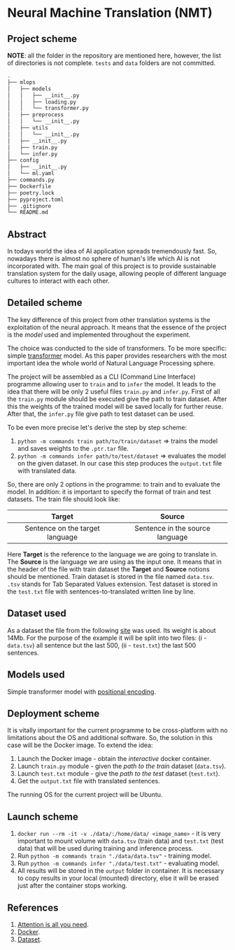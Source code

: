 # Neural Machine Translation (NMT)

## Project scheme

**NOTE**: all the folder in the repository are mentioned here, however, the list of directories is not complete. `tests` and `data` folders are not committed.

```bash
.
├── mlops
│   ├── models
│   │   ├── __init__.py
│   │   ├── loading.py
│   │   └── transformer.py
│   ├── preprocess
│   │   └── __init__.py
│   ├── utils
│   │   └── __init__.py
│   ├── __init__.py
│   ├── train.py
│   └── infer.py
├── config
│   ├── __init__.py
│   └── ml.yaml
├── commands.py
├── Dockerfile
├── poetry.lock
├── pyproject.toml
├── .gitignore
└── README.md
```

## Abstract

In todays world the idea of AI application spreads tremendously fast. So, nowadays there is almost no sphere of human's life which AI is not incorporated with. The main goal of this project is to provide sustainable translation system for the daily usage, allowing people of different language cultures to interact with each other. 

## Detailed scheme

The key difference of this project from other translation systems is the exploitation of the neural approach. It means that the essence of the project is the *model* used and implemented throughout the experiment.

The choice was conducted to the side of transformers. To be more specific: simple [transformer](https://arxiv.org/abs/1706.03762) model. As this paper provides researchers with the most important idea the whole world of Natural Language Processing sphere.

The project will be assembled as a CLI (Command Line Interface) programme allowing user to `train` and to `infer` the model. It leads to the idea that there will be only 2 useful files `train.py` and `infer.py`. First of all the `train.py` module should be executed give the path to train dataset. After this the weights of the trained model will be saved locally for further reuse. After that, the `infer.py` file give path to test dataset can be used.

To be even more precise let's derive the step by step scheme:

1. `python -m commands train path/to/train/dataset` $\Rightarrow$ trains the model and saves weights to the `.ptr.tar` file.
2. `python -m commands infer path/to/test/dataset` $\Rightarrow$ evaluates the model on the given dataset. In our case this step produces the `output.txt` file with translated data.

So, there are only 2 options in the programme: to train and to evaluate the model. In addition: it is important to specify the format of train and test datasets. The train file should look like:

| Target   | Source   |
| :------: | :------: |
|Sentence on the target language | Sentence in the source language|

Here **Target** is the reference to the language we are going to translate in. The **Source** is the language we are using as the input one. It means that in the header of the file with train dataset the **Target** and **Source** notions should be mentioned. Train dataset is stored in the file named `data.tsv`. `.tsv` stands for Tab Separated Values extension. Test dataset is stored in the `test.txt` file with sentences-to-translated written line by line.

## Dataset used

As a dataset the file from the following [site](https://opus.nlpl.eu/results/ru&en/corpus-result-table) was used. Its weight is about 14Mb. For the purpose of the example it will be split into two files: (i - `data.tsv`) all sentence but the last 500, (ii - `test.txt`) the last 500 sentences.

## Models used

Simple transformer model with [positional encoding](https://machinelearningmastery.com/a-gentle-introduction-to-positional-encoding-in-transformer-models-part-1/).

## Deployment scheme

It is vitally important for the current programme to be cross-platform with no limitations about the OS and additional software. So, the solution in this case will be the Docker image. To extend the idea:

1. Launch the Docker image - obtain the *interactive* docker container.
2. Launch `train.py` module - given the *path to the train* dataset (`data.tsv`).
3. Launch `test.txt` module - give the *path to the test* dataset (`test.txt`).
4. Get the `output.txt` file with translated sentences.

The running OS for the current project will be Ubuntu.

## Launch scheme

1. `docker run --rm -it -v ./data/:/home/data/ <image_name>` - it is very important to mount volume with `data.tsv` (train data) and `test.txt` (test data) that will be used during training and inference process.
2. Run `python -m commands train "./data/data.tsv"` - training model.
3. Run `python -m commands infer "./data/test.txt"` - evaluating model.
4. All results will be stored in the `output` folder in container. It is necessary to copy results in your local (mounted) directory, else it will be erased just after the container stops working.

## References

1. [Attention is all you need](https://arxiv.org/abs/1706.03762).
2. [Docker](https://www.docker.com).
3. [Dataset](https://opus.nlpl.eu/results/ru&en/corpus-result-table).